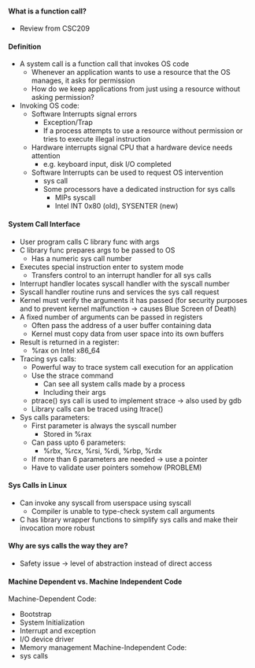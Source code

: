 #### What is a function call?
- Review from CSC209
#### Definition
- A system call is a function call that invokes OS code
	- Whenever an application wants to use a resource that the OS manages, it asks for permission
	- How do we keep applications from just using a resource without asking permission?
- Invoking OS code:
	- Software Interrupts signal errors
		- Exception/Trap
		- If a process attempts to use a resource without permission or tries to execute illegal instruction
	- Hardware interrupts signal CPU that a hardware device needs attention
		- e.g. keyboard input, disk I/O completed
	- Software Interrupts can be used to request OS intervention
		- sys call
		- Some processors have a dedicated instruction for sys calls
			- MIPs syscall
			- Intel INT 0x80 (old), SYSENTER (new)
#### System Call Interface
- User program calls C library func with args
- C library func prepares args to be passed to OS
	- Has a numeric sys call number
- Executes special instruction enter to system mode
	- Transfers control to an interrupt handler for all sys calls
- Interrupt handler locates syscall handler with the syscall number
- Syscall handler routine runs and services the sys call request 
- Kernel must verify the arguments it has passed (for security purposes and to prevent kernel malfunction -> causes Blue Screen of Death)
- A fixed number of arguments can be passed in registers 
	- Often pass the address of a user buffer containing data
	- Kernel must copy data from user space into its own buffers
- Result is returned in a register:
	- %rax on Intel x86_64
- Tracing sys calls:
	- Powerful way to trace system call execution for an application 
	- Use the strace command
		- Can see all system calls made by a process
		- Including their args
	- ptrace() sys call is used to implement strace -> also used by gdb 
	- Library calls can be traced using ltrace()
- Sys calls parameters:
	- First parameter is always the syscall number
		- Stored in %rax
	- Can pass upto 6 parameters: 
		- %rbx, %rcx, %rsi, %rdi, %rbp, %rdx
	- If more than 6 parameters are needed -> use a pointer
	- Have to validate user pointers somehow (PROBLEM)
#### Sys Calls in Linux
- Can invoke any syscall from userspace using syscall 
	- Compiler is unable to type-check system call arguments
- C has library wrapper functions to simplify sys calls and make their invocation more robust

#### Why are sys calls the way they are?
- Safety issue -> level of abstraction instead of direct access
#### Machine Dependent vs. Machine Independent Code
Machine-Dependent Code:
- Bootstrap
- System Initialization
- Interrupt and exception
- I/O device driver
- Memory management
Machine-Independent Code:
- sys calls